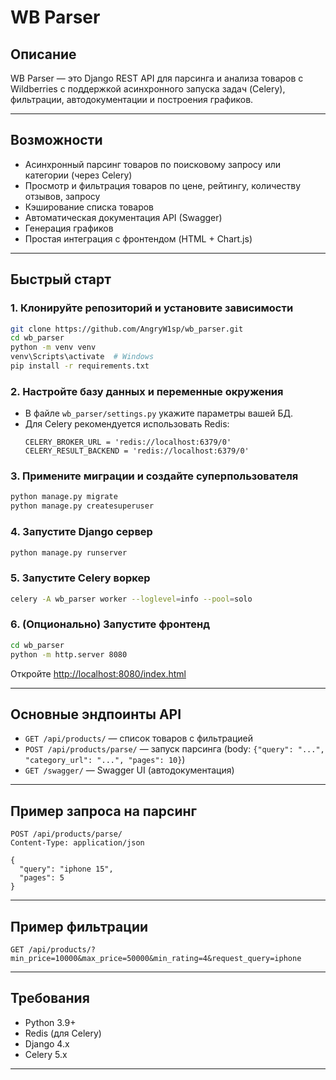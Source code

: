 # WB Parser

## Описание

WB Parser — это Django REST API для парсинга и анализа товаров с Wildberries с поддержкой асинхронного запуска задач (Celery), фильтрации, автодокументации и построения графиков.

---

## Возможности

- Асинхронный парсинг товаров по поисковому запросу или категории (через Celery)
- Просмотр и фильтрация товаров по цене, рейтингу, количеству отзывов, запросу
- Кэширование списка товаров
- Автоматическая документация API (Swagger)
- Генерация графиков
- Простая интеграция с фронтендом (HTML + Chart.js)

---

## Быстрый старт

### 1. Клонируйте репозиторий и установите зависимости

```sh
git clone https://github.com/AngryW1sp/wb_parser.git
cd wb_parser
python -m venv venv
venv\Scripts\activate  # Windows
pip install -r requirements.txt
```

### 2. Настройте базу данных и переменные окружения

- В файле `wb_parser/settings.py` укажите параметры вашей БД.
- Для Celery рекомендуется использовать Redis:
  ```
  CELERY_BROKER_URL = 'redis://localhost:6379/0'
  CELERY_RESULT_BACKEND = 'redis://localhost:6379/0'
  ```

### 3. Примените миграции и создайте суперпользователя

```sh
python manage.py migrate
python manage.py createsuperuser
```

### 4. Запустите Django сервер

```sh
python manage.py runserver
```

### 5. Запустите Celery воркер

```sh
celery -A wb_parser worker --loglevel=info --pool=solo
```

### 6. (Опционально) Запустите фронтенд

```sh
cd wb_parser
python -m http.server 8080
```
Откройте [http://localhost:8080/index.html](http://localhost:8080/index.html)

---

## Основные эндпоинты API

- `GET /api/products/` — список товаров с фильтрацией
- `POST /api/products/parse/` — запуск парсинга (body: `{"query": "...", "category_url": "...", "pages": 10}`)
- `GET /swagger/` — Swagger UI (автодокументация)

---

## Пример запроса на парсинг

```http
POST /api/products/parse/
Content-Type: application/json

{
  "query": "iphone 15",
  "pages": 5
}
```

---

## Пример фильтрации

```
GET /api/products/?min_price=10000&max_price=50000&min_rating=4&request_query=iphone
```

---

## Требования

- Python 3.9+
- Redis (для Celery)
- Django 4.x
- Celery 5.x

---


